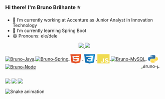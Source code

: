 ### Hi there! I'm Bruno Brilhante ⭐

- 🔭 I’m currently working at Accenture as Junior Analyst in Innovation Technology
- 🌱 I’m currently learning Spring Boot
- 😄 Pronouns: ele/dele

<div align="center">
  <a href="https://github.com/brunobrilhante">
  <img height="180em" src="https://github-readme-stats.vercel.app/api?username=brunobrilhante&show_icons=true&theme=highcontrast&include_all_commits=true&count_private=true"/>
  <img height="180em" src="https://github-readme-stats.vercel.app/api/top-langs/?username=brunobrilhante&layout=compact&langs_count=7&theme=highcontrast"/>
</div>
  
 </div>
  <div style="display: inline_block"><br>    
    <img align="center" alt="Bruno-Java" height="30" width="40" src="https://cdn.jsdelivr.net/gh/devicons/devicon/icons/java/java-original-wordmark.svg">
    <img align="center" alt="Bruno-Spring" height="30" width="40" src="https://cdn.jsdelivr.net/gh/devicons/devicon/icons/spring/spring-original-wordmark.svg">
    <img align="center" alt="Bruno-HTML" height="30" width="40" src="https://raw.githubusercontent.com/devicons/devicon/master/icons/html5/html5-original.svg">
    <img align="center" alt="Bruno-CSS" height="30" width="40" src="https://raw.githubusercontent.com/devicons/devicon/master/icons/css3/css3-original.svg">
    <img align="center" alt="Bruno-Js" height="30" width="40" src="https://raw.githubusercontent.com/devicons/devicon/master/icons/javascript/javascript-plain.svg">
    <img align="center" alt="Bruno-MySQL" height="30" width="40" src="https://cdn.jsdelivr.net/gh/devicons/devicon/icons/mysql/mysql-original-wordmark.svg">
    <img align="center" alt="Bruno-Python" height="30" width="40" src="https://raw.githubusercontent.com/devicons/devicon/master/icons/python/python-original.svg">    
    <img align="center" alt="Bruno-Node" height="30" width="40" src="https://cdn.jsdelivr.net/gh/devicons/devicon/icons/nodejs/nodejs-original.svg">      
    <img align="right" alt="Bruno-pic" height="200" style="border-radius:50px;" src="https://i.pinimg.com/originals/22/c2/77/22c277e08756800ef990fc82887baeb4.gif">
</div>
                  
##

<div>   
  <a href="https://instagram.com/brilhante.bruno" target="_blank"><img src="https://img.shields.io/badge/-Instagram-%23E4405F?style=for-the-badge&logo=instagram&logoColor=white" target="_blank"></a> 	
  <a href = "mailto:brunobrilhante53@gmail.com"><img src="https://img.shields.io/badge/-Gmail-%23333?style=for-the-badge&logo=gmail&logoColor=white" target="_blank"></a>
  <a href="https://www.linkedin.com/in/brunobrilhante" target="_blank"><img src="https://img.shields.io/badge/-LinkedIn-%230077B5?style=for-the-badge&logo=linkedin&logoColor=white" target="_blank"></a> 
  
  ![Snake animation](https://github.com/brunobrilhante/rafaballerini/blob/output/github-contribution-grid-snake.svg)
</div>  
